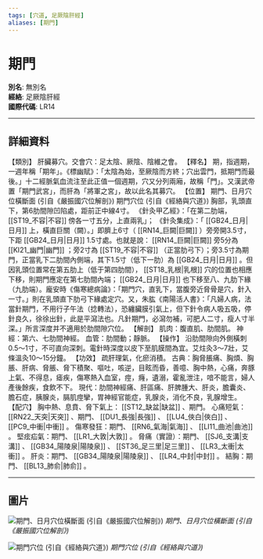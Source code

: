 ```yaml
---
tags: [穴道, 足厥陰肝經]
aliases: [期門]
---
```


# 期門

**別名**: 無別名  
**經絡**: 足厥陰肝經  
**國際代碼**: LR14  

---

## 詳細資料
【類別】
肝臟募穴。交會穴：足太陰、厥陰、陰維之會。
【釋名】
期，指週期，一週年稱「期年」。《標幽賦》：「太陰為始，至厥陰而方終；穴出雲門，抵期門而最後。」十二經脈氣血流注至此正值一個週期，穴又分列兩廂，故稱「門」。又漢武帝置「期門武宮」，而肝為「將軍之宮」，故以此名其募穴。
【位置】
期門、日月穴位橫斷面 (引自《嚴振國穴位解剖》)
期門穴位 (引自《經絡與穴道》)
胸部，乳頭直下，第6肋間隙凹陷處，距前正中線4寸。
《針灸甲乙經》：「在第二肋端， [[ST19_不容|不容]] 傍各一寸五分，上直兩乳」；
《針灸集成》：「 [[GB24_日月|日月]] 上，橫直巨關（闕）。」即臍上6寸（ [[RN14_巨闕|巨闕]] ）旁旁開3.5寸，下距 [[GB24_日月|日月]] 1.5寸處。也就是說： [[RN14_巨闕|巨闕]] 旁5分為 [[KI21_幽門|幽門]] ；旁2寸為 [[ST19_不容|不容]] （正當肋弓下）；旁3.5寸為期門，正當乳下二肋間內側端，其下1.5寸（低下一肋）為 [[GB24_日月|日月]] 。但因乳頭位置常在第五肋上（低于第四肋間）， [[ST18_乳根|乳根]] 穴的位置也相應下移，則期門應定在第七肋間內端； [[GB24_日月|日月]] 也下移至八、九肋下緣（九肋端）。龐安時《傷寒總病論》：「期門穴，直乳下，當腹旁近脅骨是穴，針入一寸。」則在乳頭直下肋弓下緣處定穴。又，朱肱《南陽活人書》：「凡婦人病，法當針期門，不用行子午法（捻轉法），恐纏臟膜引氣上，但下針令病人吸五吸，停針良久，徐徐出針，此是平瀉法也。凡針期門，必瀉勿補，可肥人二寸，瘦人寸半深。」所言深度并不適用於肋間隙穴位。
【解剖】
肌肉：腹直肌、肋間肌。
神經：第六、七肋間神經。
血管：肋間動；靜脈。
【操作】
沿肋間隙向外側橫刺0.5～1寸，不可直向深刺。電針時深度以皮下至肌膜間為宜。艾炷灸3～7壯，艾條溫灸10～15分鐘。
【功效】
疏肝理氣，化瘀消積。
古典：胸脅脹痛、胸煩、胸脹、肝病、脅脹、脅下積聚、嘔吐，咳逆，目眩而昏，善噫、胸中熱，心痛，奔豚上氣、不得息，瘧疾，傷寒熱入血室，痙，癃，遺溺，霍亂泄注，喑不能言，婦人產後餘疾，食飲不下。
現代：肋間神經痛、肝區痛、肝脾腫大、肝炎，膽囊炎、膽石症，胰腺炎，膈肌痙攣，胃神經官能症，乳腺炎，消化不良，乳腺增生。
【配穴】
胸中熱、息賁、脅下氣上： [[ST12_缺盆|缺盆]] 、期門。
心痛短氣： [[RN22_天突|天突]] 、期門、 [[DU1_長強|長強]] 、 [[LU4_俠白|俠白]] 、 [[PC9_中衝|中衝]] 。
傷寒發狂：期門、 [[RN6_氣海|氣海]] 、 [[LI11_曲池|曲池]] 。
堅痃疝氣：期門、 [[LR1_大敦|大敦]] 。
脅痛（實證）：期門、 [[SJ6_支溝|支溝]] 、 [[GB34_陽陵泉|陽陵泉]] 、 [[ST36_足三里|足三里]] 、 [[LR3_太衝|太衝]] 。
肝炎：期門、 [[GB34_陽陵泉|陽陵泉]] 、 [[LR4_中封|中封]] 。
結胸：期門、 [[BL13_肺俞|肺俞]] 。

---

## 圖片
![期門、日月穴位橫斷面 (引自《嚴振國穴位解剖》)](https://yibian.hopto.org/pic/acu/norm/12/qimen,riyue(yen).jpg)
_期門、日月穴位橫斷面 (引自《嚴振國穴位解剖》)_

![期門穴位 (引自《經絡與穴道》)](https://yibian.hopto.org/pic/acu/norm/12/qimen(j&a).jpg)
_期門穴位 (引自《經絡與穴道》)_


